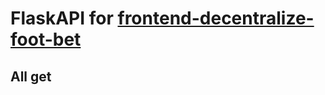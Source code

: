 # FlaskAPI for [frontend-decentralize-foot-bet](https://github.com/beirao/frontend-decentralize-foot-bet)

## All get
